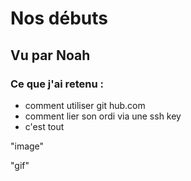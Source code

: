 # Nos débuts
## Vu par Noah 

### Ce que j'ai retenu : 

- comment utiliser git hub.com  
- comment lier son ordi via une ssh key
- c'est tout 

"image" 

"gif" 


